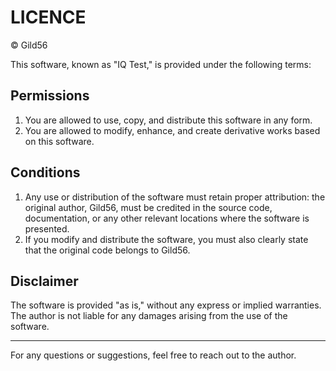 # LICENCE

© Gild56

This software, known as "IQ Test," is provided under the following terms:

## Permissions

1. You are allowed to use, copy, and distribute this software in any form.
2. You are allowed to modify, enhance, and create derivative works based on this software.

## Conditions

1. Any use or distribution of the software must retain proper attribution: the original author, Gild56, must be credited in the source code, documentation, or any other relevant locations where the software is presented.
2. If you modify and distribute the software, you must also clearly state that the original code belongs to Gild56.

## Disclaimer

The software is provided "as is," without any express or implied warranties. The author is not liable for any damages arising from the use of the software.

---

For any questions or suggestions, feel free to reach out to the author.
